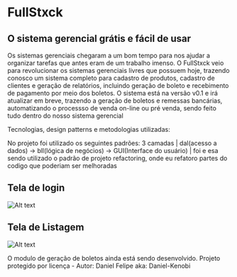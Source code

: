 # FullStxck
  <h2>O sistema gerencial grátis e fácil de usar </h2>
  
Os sistemas gerenciais chegaram a um bom tempo para nos ajudar a organizar tarefas que antes eram de um trabalho imenso. O FullStxck veio para revolucionar os sistemas gerenciais livres que possuem hoje, trazendo conosco um sistema completo para cadastro de produtos, cadastro de clientes e geração de relatórios, incluindo geração de boleto e recebimento de pagamento por meio dos boletos. O sistema está na versão v0.1 e irá atualizar em breve, trazendo a geração de boletos e remessas bancárias, automatizando o processso de venda on-line ou pré venda, sendo feito tudo dentro do nosso sistema gerencial

Tecnologias, design patterns e metodologias utilizadas:

No projeto foi utilizado os seguintes padrões: 3 camadas | dal(acesso a dados) -> bll(lógica de negócios) -> GUI(Interface do usuário) |
foi e esa sendo utilizado o padrão de projeto refactoring, onde eu refatoro partes do codigo que poderiam ser melhoradas

<h2> Tela de login </h2>

![Alt text](https://i.ibb.co/xmfSpCj/Screenshot-28.png)

<h2> Tela de Listagem </h2>

![Alt text](https://i.ibb.co/0sjB95K/Screenshot-27.png)


O modulo de geração de boletos ainda está sendo desenvolvido. Projeto protegido por licença - Autor: Daniel Felipe aka: Daniel-Kenobi

